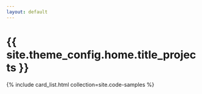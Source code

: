 ```yaml
---
layout: default
---
```


<h1>{{ site.theme_config.home.title_projects }}</h1>

{% include card_list.html collection=site.code-samples %}